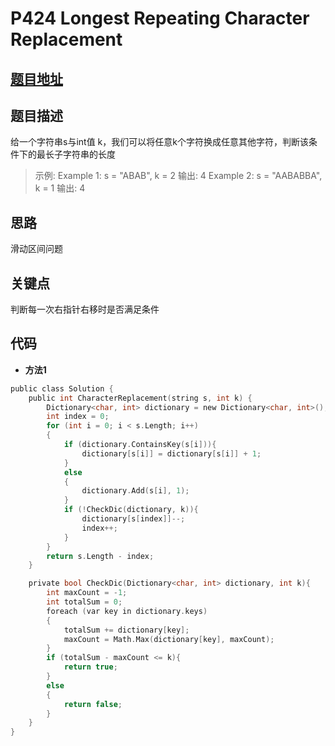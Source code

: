 #   P424 Longest Repeating Character Replacement
  
  
  
##  [题目地址](https://leetcode.com/problems/longest-repeating-character-replacement/ )
  
  
  
##  题目描述
给一个字符串s与int值 k，我们可以将任意k个字符换成任意其他字符，判断该条件下的最长子字符串的长度
  
  
>
>示例:
>Example 1:
>s = "ABAB", k = 2
>输出:  4
>Example 2:
>s = "AABABBA", k = 1
>输出: 4
  
  
##  思路
滑动区间问题
  
  
  
##  关键点
判断每一次右指针右移时是否满足条件
  
  
##  代码
  
  
* **方法1**
```c
public class Solution {
    public int CharacterReplacement(string s, int k) {
        Dictionary<char, int> dictionary = new Dictionary<char, int>();
        int index = 0;
        for (int i = 0; i < s.Length; i++)
        {
            if (dictionary.ContainsKey(s[i])){
                dictionary[s[i]] = dictionary[s[i]] + 1;
            }
            else
            {
                dictionary.Add(s[i], 1);
            }
            if (!CheckDic(dictionary, k)){
                dictionary[s[index]]--;
                index++;
            }
        }
        return s.Length - index;
    }

    private bool CheckDic(Dictionary<char, int> dictionary, int k){
        int maxCount = -1;
        int totalSum = 0;
        foreach (var key in dictionary.keys)
        {
            totalSum += dictionary[key];
            maxCount = Math.Max(dictionary[key], maxCount);
        }
        if (totalSum - maxCount <= k){
            return true;
        }
        else
        {
            return false;
        }
    }
}
```
  
  
